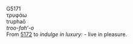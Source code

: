 G5171  
τρυφάω  
truphaō  
*troo-fah‘-o*  
From [5172](g5172) to *indulge* *in* *luxury:* - live in pleasure.  
